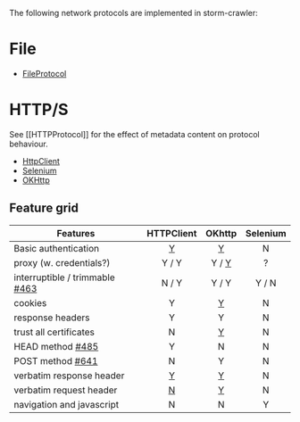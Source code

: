 The following network protocols are implemented in storm-crawler:

# File
* [FileProtocol](https://github.com/DigitalPebble/storm-crawler/blob/master/core/src/main/java/com/digitalpebble/stormcrawler/protocol/file/FileProtocol.java)

# HTTP/S

See [[HTTPProtocol]] for the effect of metadata content on protocol behaviour.

* [HttpClient](https://github.com/DigitalPebble/storm-crawler/blob/master/core/src/main/java/com/digitalpebble/stormcrawler/protocol/httpclient/HttpProtocol.java)
* [Selenium](https://github.com/DigitalPebble/storm-crawler/blob/master/core/src/main/java/com/digitalpebble/stormcrawler/protocol/selenium/SeleniumProtocol.java)
* [OKHttp](https://github.com/DigitalPebble/storm-crawler/blob/master/core/src/main/java/com/digitalpebble/stormcrawler/protocol/okhttp/HttpProtocol.java)

## Feature grid

| Features             | HTTPClient | OKhttp | Selenium |
|----------------------|:----------:|:------:|:--------:|
| Basic authentication |      [Y](https://github.com/DigitalPebble/storm-crawler/pull/589)     |    [Y](https://github.com/DigitalPebble/storm-crawler/issues/792)  |     N    |
| proxy (w. credentials?) |       Y / Y     |  Y / [Y](https://github.com/DigitalPebble/storm-crawler/issues/751)      |      ?    |
| interruptible / trimmable [#463](https://github.com/DigitalPebble/storm-crawler/issues/463)|    N / Y       |   Y / Y    |    Y / N      |
| cookies                   |     Y       |   [Y](https://github.com/DigitalPebble/storm-crawler/issues/632)     |    N      |
| response headers                   |     Y       |   Y     |    N      |
| trust all certificates                  |     N       |   [Y](https://github.com/DigitalPebble/storm-crawler/issues/615)      |    N      |
| HEAD method [#485](https://github.com/DigitalPebble/storm-crawler/issues/485)|     Y       |   N     |    N      |
| POST method [#641](https://github.com/DigitalPebble/storm-crawler/issues/641)|     N       |   Y     |    N      |
| verbatim response header |  [Y](https://github.com/DigitalPebble/storm-crawler/issues/317)     |   [Y](https://github.com/DigitalPebble/storm-crawler/issues/506)    |    N      |
| verbatim request header |  [N](https://github.com/DigitalPebble/storm-crawler/issues/317)     |    [Y](https://github.com/DigitalPebble/storm-crawler/issues/506)    |    N      |
| navigation and javascript | N | N | Y |